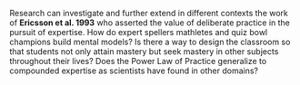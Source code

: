 Research can investigate and further extend in different contexts the work of **Ericsson et al. 1993** who asserted the value of deliberate practice in the pursuit of expertise. How do expert spellers mathletes and quiz bowl champions build mental models? Is there a way to design the classroom so that students not only attain mastery but seek mastery in other subjects throughout their lives? Does the Power Law of Practice generalize to compounded expertise as scientists have found in other domains?